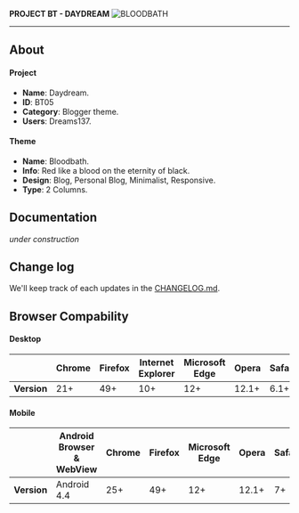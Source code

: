**PROJECT BT - DAYDREAM**
![BLOODBATH](https://ghcdn.rawgit.org/dreams137/daydream/master/data/logo/theme/bloodbath-red.svg)

---

## About
#### Project
- **Name**: Daydream.
- **ID**: BT05
- **Category**: Blogger theme.
- **Users**: Dreams137.
#### Theme
- **Name**: Bloodbath.
- **Info**: Red like a blood on the eternity of black.
- **Design**: Blog, Personal Blog, Minimalist, Responsive.
- **Type**: 2 Columns.

## Documentation
_under construction_

## Change log
We'll keep track of each updates in the [CHANGELOG.md](CHANGELOG.md).

## Browser Compability
#### Desktop
|           |Chrome |Firefox |Internet Explorer |Microsoft Edge |Opera |Safari |
|-----------|-------|--------|------------------|---------------|------|-------|
|**Version**|21+    |49+     |10+               |12+            |12.1+ |6.1+   |

#### Mobile
|           |Android Browser & WebView |Chrome |Firefox |Microsoft Edge |Opera |Safari |
|-----------|--------------------------|-------|--------|---------------|------|-------|
|**Version**|Android 4.4               |25+    |49+     |12+            |12.1+ |7+     |
